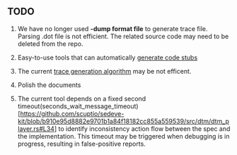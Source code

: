 
## TODO

1. We have no longer used **-dump format file** to generate trace file. Parsing .dot file is not efficient. The related source code may need to be deleted from the repo.

2. Easy-to-use tools that can automatically [generate code stubs](../src/rust_gen)

3. The current [trace generation algorithm](generate_trace_algorithm.md) may be not efficent.

4. Polish the documents

5. The current tool depends on a fixed second timeout(seconds_wait_message_timeout)[https://github.com/scuptio/sedeve-kit/blob/b910e95d8882e9701b1a84f18182cc855a559539/src/dtm/dtm_player.rs#L34] to identify inconsistency action flow between the spec and the implementation.
This timeout may be triggered when debugging is in progress, resulting in false-positive reports.
